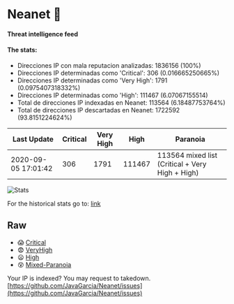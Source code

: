 # Neanet :hocho:
#### Threat intelligence feed
#### The stats:

- Direcciones IP con mala reputacion analizadas: 1836156 (100%)
- Direcciones IP determinadas como 'Critical':  306 (0.016665250665%)
- Direcciones IP determinadas como 'Very High':  1791 (0.0975407318332%)
- Direcciones IP determinadas como 'High':  111467 (6.07067155514)
- Total de direcciones IP indexadas en Neanet:  113564 (6.18487753764%)
- Total de direcciones IP descartadas en Neanet:  1722592 (93.8151224624%)

| Last Update | Critical | Very High | High | Paranoia |
| --- | --- | --- | --- | --- |
| 2020-09-05 17:01:42 | 306 | 1791 | 111467 | 113564 mixed list (Critical + Very High + High)|

![Stats](https://docs.google.com/spreadsheets/d/e/2PACX-1vSnaNMIXVabIpDJjufMlzH7poXnshF3mgd8Is1g9ytUEzVsP5my4Trn8f-xkoLLQ38xpL3HtmUexLo6/pubchart?oid=501124687&format=image)

For the historical stats go to: [link](/stats.csv)
## Raw
- :scream: [Critical](https://raw.githubusercontent.com/JavaGarcia/Neanet/master/blacklists/neanet_critical.txt)
- :fearful: [VeryHigh](https://raw.githubusercontent.com/JavaGarcia/Neanet/master/blacklists/neanet_veryHigh.txtt)
- :frowning: [High](https://raw.githubusercontent.com/JavaGarcia/Neanet/master/blacklists/neanet_high.txt)
- :dizzy_face: [Mixed-Paranoia](https://raw.githubusercontent.com/JavaGarcia/Neanet/master/blacklists/neanet_all.txt)


Your IP is indexed? You may request to takedown. [https://github.com/JavaGarcia/Neanet/issues](https://github.com/JavaGarcia/Neanet/issues)


























































































































































































































































































































































































































































































































































































